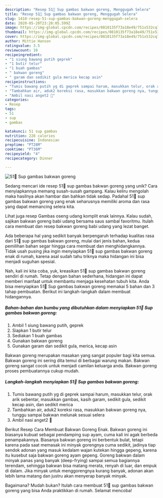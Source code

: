 ```yaml
---
description: "Resep 51🍒 Sup gambas bakwan goreng, Menggugah Selera"
title: "Resep 51🍒 Sup gambas bakwan goreng, Menggugah Selera"
slug: 1410-resep-51-sup-gambas-bakwan-goreng-menggugah-selera
date: 2020-05-20T23:28:05.599Z
image: https://img-global.cpcdn.com/recipes/0810135f73a18e49/751x532cq70/51🍒-sup-gambas-bakwan-goreng-foto-resep-utama.jpg
thumbnail: https://img-global.cpcdn.com/recipes/0810135f73a18e49/751x532cq70/51🍒-sup-gambas-bakwan-goreng-foto-resep-utama.jpg
cover: https://img-global.cpcdn.com/recipes/0810135f73a18e49/751x532cq70/51🍒-sup-gambas-bakwan-goreng-foto-resep-utama.jpg
author: Mittie Hanson
ratingvalue: 3.5
reviewcount: 10
recipeingredient:
- "1 siung bawang putih geprek"
- "1 butir telur"
- "1 buah gambas"
- " bakwan goreng"
- " garam dan sedikit gula merica kecap asin"
recipeinstructions:
- "Tumis bawang putih yg di geprek sampai harum, masukkan telur, orak arik sebentar, masukkan gambas, kasih garam, sedikit gula, sedikit kecap asin, dan sedikit merica"
- "Tambahkan air, aduk2 koreksi rasa, masukkan bakwan goreng nya, tunggu sampai bakwan melunak sesuai selera"
- "Ambil nasi anget2 🤤"
categories:
- Resep
tags:
- 51
- sup
- gambas

katakunci: 51 sup gambas 
nutrition: 228 calories
recipecuisine: Indonesian
preptime: "PT28M"
cooktime: "PT36M"
recipeyield: "4"
recipecategory: Dinner

---
```



![51🍒 Sup gambas bakwan goreng](https://img-global.cpcdn.com/recipes/0810135f73a18e49/751x532cq70/51🍒-sup-gambas-bakwan-goreng-foto-resep-utama.jpg)

Sedang mencari ide resep 51🍒 sup gambas bakwan goreng yang unik? Cara menyiapkannya memang susah-susah gampang. Kalau keliru mengolah maka hasilnya akan hambar dan bahkan tidak sedap. Padahal 51🍒 sup gambas bakwan goreng yang enak seharusnya memiliki aroma dan rasa yang dapat memancing selera kita.

Lihat juga resep Gambas oseng udang komplit enak lainnya. Kalau sudah, sajikan bakwan goreng babi udang bersama saus sambal favoritmu. Itulah cara membuat dan resep bakwan goreng babi udang yang lezat banget.

Ada beberapa hal yang sedikit banyak berpengaruh terhadap kualitas rasa dari 51🍒 sup gambas bakwan goreng, mulai dari jenis bahan, kedua pemilihan bahan segar hingga cara membuat dan menghidangkannya. Tidak usah pusing jika ingin menyiapkan 51🍒 sup gambas bakwan goreng enak di rumah, karena asal sudah tahu triknya maka hidangan ini bisa menjadi suguhan spesial.


Nah, kali ini kita coba, yuk, kreasikan 51🍒 sup gambas bakwan goreng sendiri di rumah. Tetap dengan bahan sederhana, hidangan ini dapat memberi manfaat untuk membantu menjaga kesehatan tubuh kita. Anda bisa menyiapkan 51🍒 Sup gambas bakwan goreng memakai 5 bahan dan 3 tahap pembuatan. Berikut ini langkah-langkah dalam membuat hidangannya.

<!--inarticleads1-->

##### Bahan-bahan dan bumbu yang dibutuhkan dalam menyiapkan 51🍒 Sup gambas bakwan goreng:

1. Ambil 1 siung bawang putih, geprek
1. Siapkan 1 butir telur
1. Sediakan 1 buah gambas
1. Gunakan  bakwan goreng
1. Gunakan  garam dan sedikit gula, merica, kecap asin


Bakwan goreng merupakan masakan yang sangat populer bagi kita semua. Bakwan goreng ini sering dita temui di berbagai warung makan. Bakwan goreng sangat cocok untuk menjadi camilan keluarga anda. Bakwan goreng proses pembuatannya cukup mudah. 

<!--inarticleads2-->

##### Langkah-langkah menyiapkan 51🍒 Sup gambas bakwan goreng:

1. Tumis bawang putih yg di geprek sampai harum, masukkan telur, orak arik sebentar, masukkan gambas, kasih garam, sedikit gula, sedikit kecap asin, dan sedikit merica
1. Tambahkan air, aduk2 koreksi rasa, masukkan bakwan goreng nya, tunggu sampai bakwan melunak sesuai selera
1. Ambil nasi anget2 🤤


Berikut Resep Cara Membuat Bakwan Goreng Enak. Bakwan goreng ini biasanya kubuat sebagai pendamping sup ayam, cuma kali ini agak berbeda penampakannya. Biasanya bakwan goreng ini berbentuk bulat, tetapi karena pada saat memasak ini minyak gorengnya cuma sedikit, jadinya tiap sendok adonan yang masuk kedalam wajan kutekan hingga gepeng, karena itu kusebut saja bakwan goreng ayam gepeng. Goreng bakwan dalam minyak panas yang banyak (deep-frying) sampai semua bagiannya terendam, sehingga bakwan bisa matang merata, renyah di luar, dan empuk di dalam. Jika minyak untuk menggorengnya kurang banyak, adonan akan lebih lama matang dan justru akan menyerap banyak minyak. 

Bagaimana? Mudah bukan? Itulah cara membuat 51🍒 sup gambas bakwan goreng yang bisa Anda praktikkan di rumah. Selamat mencoba!

